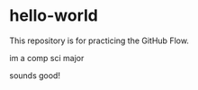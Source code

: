# hello-world
This repository is for practicing the GitHub Flow.

im a comp sci major

sounds good!
